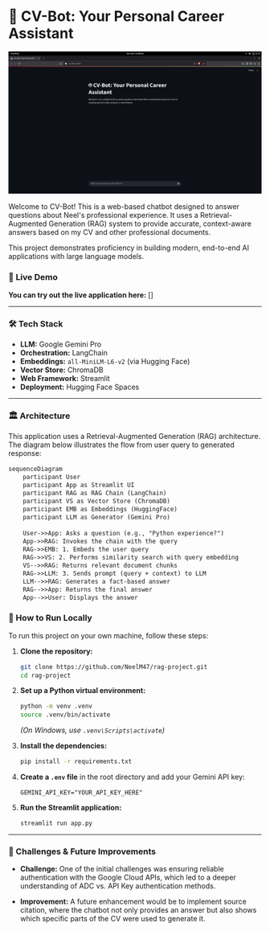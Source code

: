# 🤖 CV-Bot: Your Personal Career Assistant

![CV-Bot Screenshot](https://github.com/NeelM47/rag-project/blob/main/assets/cv-bot-screenshot.png?raw=true)

Welcome to CV-Bot! This is a web-based chatbot designed to answer questions about Neel's professional experience. It uses a Retrieval-Augmented Generation (RAG) system to provide accurate, context-aware answers based on my CV and other professional documents.

This project demonstrates proficiency in building modern, end-to-end AI applications with large language models.

### 🔗 Live Demo

**You can try out the live application here:** []

---

### 🛠️ Tech Stack

- **LLM:** Google Gemini Pro
- **Orchestration:** LangChain
- **Embeddings:** `all-MiniLM-L6-v2` (via Hugging Face)
- **Vector Store:** ChromaDB
- **Web Framework:** Streamlit
- **Deployment:** Hugging Face Spaces

---

### 🏛️ Architecture

This application uses a Retrieval-Augmented Generation (RAG) architecture. The diagram below illustrates the flow from user query to generated response:

```mermaid
sequenceDiagram
    participant User
    participant App as Streamlit UI
    participant RAG as RAG Chain (LangChain)
    participant VS as Vector Store (ChromaDB)
    participant EMB as Embeddings (HuggingFace)
    participant LLM as Generator (Gemini Pro)

    User->>App: Asks a question (e.g., "Python experience?")
    App->>RAG: Invokes the chain with the query
    RAG->>EMB: 1. Embeds the user query
    RAG->>VS: 2. Performs similarity search with query embedding
    VS-->>RAG: Returns relevant document chunks
    RAG->>LLM: 3. Sends prompt (query + context) to LLM
    LLM-->>RAG: Generates a fact-based answer
    RAG-->>App: Returns the final answer
    App-->>User: Displays the answer
```

### 🚀 How to Run Locally

To run this project on your own machine, follow these steps:

1.  **Clone the repository:**
    ```bash
    git clone https://github.com/NeelM47/rag-project.git
    cd rag-project
    ```

2.  **Set up a Python virtual environment:**
    ```bash
    python -m venv .venv
    source .venv/bin/activate
    ```
    *(On Windows, use `.venv\Scripts\activate`)*

3.  **Install the dependencies:**
    ```bash
    pip install -r requirements.txt
    ```

4.  **Create a `.env` file** in the root directory and add your Gemini API key:
    ```
    GEMINI_API_KEY="YOUR_API_KEY_HERE"
    ```

5.  **Run the Streamlit application:**
    ```bash
    streamlit run app.py
    ```

---

### 🧠 Challenges & Future Improvements

- **Challenge:** One of the initial challenges was ensuring reliable authentication with the Google Cloud APIs, which led to a deeper understanding of ADC vs. API Key authentication methods.

- **Improvement:** A future enhancement would be to implement source citation, where the chatbot not only provides an answer but also shows which specific parts of the CV were used to generate it.

